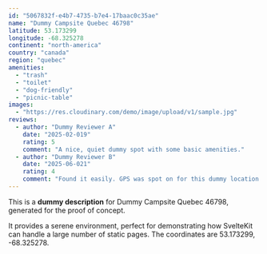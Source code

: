 ```yaml
---
id: "5067832f-e4b7-4735-b7e4-17baac0c35ae"
name: "Dummy Campsite Quebec 46798"
latitude: 53.173299
longitude: -68.325278
continent: "north-america"
country: "canada"
region: "quebec"
amenities:
  - "trash"
  - "toilet"
  - "dog-friendly"
  - "picnic-table"
images:
  - "https://res.cloudinary.com/demo/image/upload/v1/sample.jpg"
reviews:
  - author: "Dummy Reviewer A"
    date: "2025-02-019"
    rating: 5
    comment: "A nice, quiet dummy spot with some basic amenities."
  - author: "Dummy Reviewer B"
    date: "2025-06-021"
    rating: 4
    comment: "Found it easily. GPS was spot on for this dummy location."
---
```


This is a **dummy description** for Dummy Campsite Quebec 46798, generated for the proof of concept.

It provides a serene environment, perfect for demonstrating how SvelteKit can handle a large number of static pages. The coordinates are 53.173299, -68.325278.
